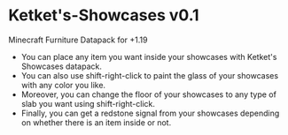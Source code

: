 # Ketket's-Showcases v0.1
Minecraft Furniture Datapack for +1.19

* You can place any item you want inside your showcases with Ketket's Showcases datapack.
* You can also use shift-right-click to paint the glass of your showcases with any color you like.
* Moreover, you can change the floor of your showcases to any type of slab you want using shift-right-click.
* Finally, you can get a redstone signal from your showcases depending on whether there is an item inside or not.
